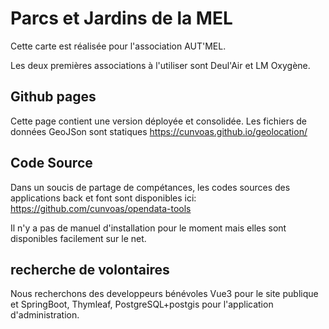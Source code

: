 # Parcs et Jardins de la MEL

Cette carte est réalisée pour l'association AUT'MEL.

Les deux premières associations à l'utiliser sont Deul'Air et LM Oxygène.


## Github pages 
Cette page contient une version déployée et consolidée. Les fichiers de données GeoJSon sont statiques
   https://cunvoas.github.io/geolocation/

## Code Source

Dans un soucis de partage de compétances, les codes sources des applications back et font sont disponibles ici:
  https://github.com/cunvoas/opendata-tools

 Il n'y a pas de manuel d'installation pour le moment mais elles sont disponibles facilement sur le net.
 
## recherche de volontaires
 Nous recherchons des developpeurs bénévoles Vue3 pour le site publique et SpringBoot, Thymleaf, PostgreSQL+postgis pour l'application d'administration.
